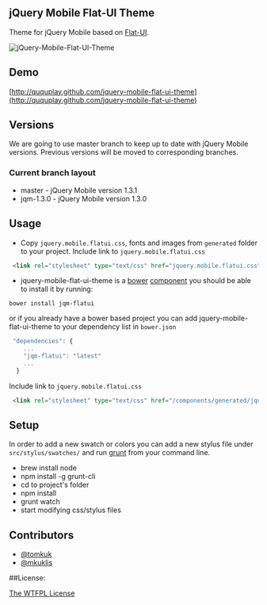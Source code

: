 ## jQuery Mobile Flat-UI Theme

Theme for jQuery Mobile based on [Flat-UI](http://designmodo.com/demo/flat-ui/).

![jQuery-Mobile-Flat-UI-Theme](http://oi46.tinypic.com/xm2xlc.jpg)

## Demo

[http://ququplay.github.com/jquery-mobile-flat-ui-theme](http://ququplay.github.com/jquery-mobile-flat-ui-theme)

## Versions

We are going to use master branch to keep up to date with jQuery Mobile versions. Previous versions will be moved to corresponding branches.

### Current branch layout

- master - jQuery Mobile version 1.3.1
- jqm-1.3.0 - jQuery Mobile version 1.3.0

## Usage

- Copy `jquery.mobile.flatui.css`, fonts and images from `generated` folder to your project.
Include link to `jquery.mobile.flatui.css`

```html
 <link rel="stylesheet" type="text/css" href="jquery.mobile.flatui.css" />
```
- jquery-mobile-flat-ui-theme is a [bower](https://github.com/twitter/bower) [component](http://sindresorhus.com/bower-components/) you should be able to install it by running:

`bower install jqm-flatui`

or if you already have a bower based project you can add jquery-mobile-flat-ui-theme to your dependency list in `bower.json`

```js
 "dependencies": {
    ...
    "jqm-flatui": "latest"
    ...
  }
```

Include link to `jquery.mobile.flatui.css`

```html
 <link rel="stylesheet" type="text/css" href="/components/generated/jquery.mobile.flatui.css" />
```

## Setup

In order to add a new swatch or colors you can add a new stylus file under `src/stylus/swatches/` and run [grunt](http://gruntjs.com/) from your command line.

- brew install node
- npm install -g grunt-cli
- cd to project's folder
- npm install
- grunt watch
- start modifying css/stylus files

## Contributors

* [@tomkuk](http://github.com/tomkuk)
* [@mkuklis](http://github.com/mkuklis)

##License:

[The WTFPL License](http://en.wikipedia.org/wiki/WTFPL)

